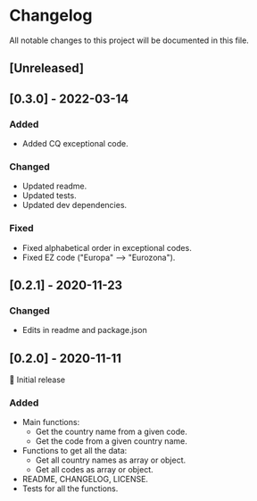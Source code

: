 # Changelog

All notable changes to this project will be documented in this file.

## [Unreleased]

## [0.3.0] - 2022-03-14

### Added

- Added CQ exceptional code.

### Changed

- Updated readme.
- Updated tests.
- Updated dev dependencies.

### Fixed

- Fixed alphabetical order in exceptional codes.
- Fixed EZ code ("Europa" ⟶ "Eurozona").

## [0.2.1] - 2020-11-23

### Changed

- Edits in readme and package.json

## [0.2.0] - 2020-11-11

🎊 Initial release

### Added

- Main functions:
  - Get the country name from a given code.
  - Get the code from a given country name.
- Functions to get all the data:
  - Get all country names as array or object.
  - Get all codes as array or object.
- README, CHANGELOG, LICENSE.
- Tests for all the functions.
